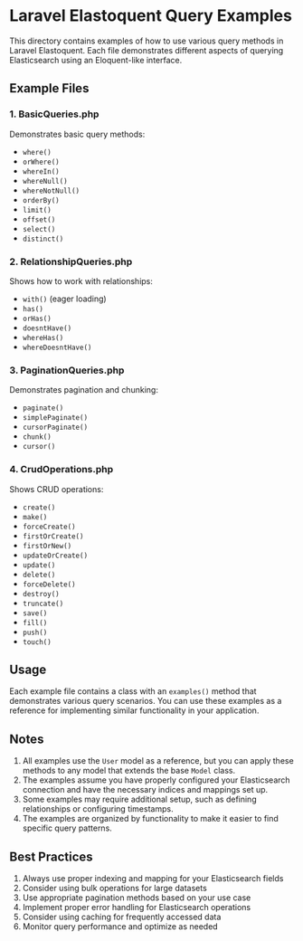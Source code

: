 # Laravel Elastoquent Query Examples

This directory contains examples of how to use various query methods in Laravel Elastoquent. Each file demonstrates different aspects of querying Elasticsearch using an Eloquent-like interface.

## Example Files

### 1. BasicQueries.php
Demonstrates basic query methods:
- `where()`
- `orWhere()`
- `whereIn()`
- `whereNull()`
- `whereNotNull()`
- `orderBy()`
- `limit()`
- `offset()`
- `select()`
- `distinct()`

### 2. RelationshipQueries.php
Shows how to work with relationships:
- `with()` (eager loading)
- `has()`
- `orHas()`
- `doesntHave()`
- `whereHas()`
- `whereDoesntHave()`

### 3. PaginationQueries.php
Demonstrates pagination and chunking:
- `paginate()`
- `simplePaginate()`
- `cursorPaginate()`
- `chunk()`
- `cursor()`

### 4. CrudOperations.php
Shows CRUD operations:
- `create()`
- `make()`
- `forceCreate()`
- `firstOrCreate()`
- `firstOrNew()`
- `updateOrCreate()`
- `update()`
- `delete()`
- `forceDelete()`
- `destroy()`
- `truncate()`
- `save()`
- `fill()`
- `push()`
- `touch()`

## Usage

Each example file contains a class with an `examples()` method that demonstrates various query scenarios. You can use these examples as a reference for implementing similar functionality in your application.

## Notes

1. All examples use the `User` model as a reference, but you can apply these methods to any model that extends the base `Model` class.
2. The examples assume you have properly configured your Elasticsearch connection and have the necessary indices and mappings set up.
3. Some examples may require additional setup, such as defining relationships or configuring timestamps.
4. The examples are organized by functionality to make it easier to find specific query patterns.

## Best Practices

1. Always use proper indexing and mapping for your Elasticsearch fields
2. Consider using bulk operations for large datasets
3. Use appropriate pagination methods based on your use case
4. Implement proper error handling for Elasticsearch operations
5. Consider using caching for frequently accessed data
6. Monitor query performance and optimize as needed 
